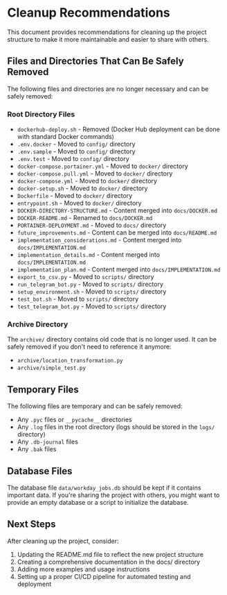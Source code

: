 # Cleanup Recommendations

This document provides recommendations for cleaning up the project structure to make it more maintainable and easier to share with others.

## Files and Directories That Can Be Safely Removed

The following files and directories are no longer necessary and can be safely removed:

### Root Directory Files

- `dockerhub-deploy.sh` - Removed (Docker Hub deployment can be done with standard Docker commands)
- `.env.docker` - Moved to `config/` directory
- `.env.sample` - Moved to `config/` directory
- `.env.test` - Moved to `config/` directory
- `docker-compose.portainer.yml` - Moved to `docker/` directory
- `docker-compose.pull.yml` - Moved to `docker/` directory
- `docker-compose.yml` - Moved to `docker/` directory
- `docker-setup.sh` - Moved to `docker/` directory
- `Dockerfile` - Moved to `docker/` directory
- `entrypoint.sh` - Moved to `docker/` directory
- `DOCKER-DIRECTORY-STRUCTURE.md` - Content merged into `docs/DOCKER.md`
- `DOCKER-README.md` - Renamed to `docs/DOCKER.md`
- `PORTAINER-DEPLOYMENT.md` - Moved to `docs/` directory
- `future_improvements.md` - Content can be merged into `docs/README.md`
- `implementation_considerations.md` - Content merged into `docs/IMPLEMENTATION.md`
- `implementation_details.md` - Content merged into `docs/IMPLEMENTATION.md`
- `implementation_plan.md` - Content merged into `docs/IMPLEMENTATION.md`
- `export_to_csv.py` - Moved to `scripts/` directory
- `run_telegram_bot.py` - Moved to `scripts/` directory
- `setup_environment.sh` - Moved to `scripts/` directory
- `test_bot.sh` - Moved to `scripts/` directory
- `test_telegram_bot.py` - Moved to `scripts/` directory

### Archive Directory

The `archive/` directory contains old code that is no longer used. It can be safely removed if you don't need to reference it anymore:

- `archive/location_transformation.py`
- `archive/simple_test.py`

## Temporary Files

The following files are temporary and can be safely removed:

- Any `.pyc` files or `__pycache__` directories
- Any `.log` files in the root directory (logs should be stored in the `logs/` directory)
- Any `.db-journal` files
- Any `.bak` files

## Database Files

The database file `data/workday_jobs.db` should be kept if it contains important data. If you're sharing the project with others, you might want to provide an empty database or a script to initialize the database.

## Next Steps

After cleaning up the project, consider:

1. Updating the README.md file to reflect the new project structure
2. Creating a comprehensive documentation in the docs/ directory
3. Adding more examples and usage instructions
4. Setting up a proper CI/CD pipeline for automated testing and deployment